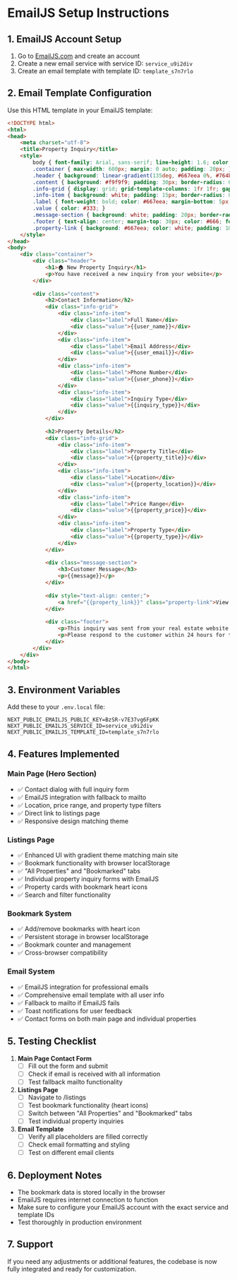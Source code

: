 # EmailJS Setup Instructions

## 1. EmailJS Account Setup

1. Go to [EmailJS.com](https://www.emailjs.com/) and create an account
2. Create a new email service with service ID: `service_u9i2div`
3. Create an email template with template ID: `template_s7n7rlo`

## 2. Email Template Configuration

Use this HTML template in your EmailJS template:

```html
<!DOCTYPE html>
<html>
<head>
    <meta charset="utf-8">
    <title>Property Inquiry</title>
    <style>
        body { font-family: Arial, sans-serif; line-height: 1.6; color: #333; }
        .container { max-width: 600px; margin: 0 auto; padding: 20px; }
        .header { background: linear-gradient(135deg, #667eea 0%, #764ba2 100%); color: white; padding: 30px; text-align: center; border-radius: 10px 10px 0 0; }
        .content { background: #f9f9f9; padding: 30px; border-radius: 0 0 10px 10px; }
        .info-grid { display: grid; grid-template-columns: 1fr 1fr; gap: 15px; margin: 20px 0; }
        .info-item { background: white; padding: 15px; border-radius: 8px; border-left: 4px solid #667eea; }
        .label { font-weight: bold; color: #667eea; margin-bottom: 5px; }
        .value { color: #333; }
        .message-section { background: white; padding: 20px; border-radius: 8px; margin: 20px 0; }
        .footer { text-align: center; margin-top: 30px; color: #666; font-size: 14px; }
        .property-link { background: #667eea; color: white; padding: 10px 20px; text-decoration: none; border-radius: 5px; display: inline-block; margin: 10px 0; }
    </style>
</head>
<body>
    <div class="container">
        <div class="header">
            <h1>🏠 New Property Inquiry</h1>
            <p>You have received a new inquiry from your website</p>
        </div>
        
        <div class="content">
            <h2>Contact Information</h2>
            <div class="info-grid">
                <div class="info-item">
                    <div class="label">Full Name</div>
                    <div class="value">{{user_name}}</div>
                </div>
                <div class="info-item">
                    <div class="label">Email Address</div>
                    <div class="value">{{user_email}}</div>
                </div>
                <div class="info-item">
                    <div class="label">Phone Number</div>
                    <div class="value">{{user_phone}}</div>
                </div>
                <div class="info-item">
                    <div class="label">Inquiry Type</div>
                    <div class="value">{{inquiry_type}}</div>
                </div>
            </div>
            
            <h2>Property Details</h2>
            <div class="info-grid">
                <div class="info-item">
                    <div class="label">Property Title</div>
                    <div class="value">{{property_title}}</div>
                </div>
                <div class="info-item">
                    <div class="label">Location</div>
                    <div class="value">{{property_location}}</div>
                </div>
                <div class="info-item">
                    <div class="label">Price Range</div>
                    <div class="value">{{property_price}}</div>
                </div>
                <div class="info-item">
                    <div class="label">Property Type</div>
                    <div class="value">{{property_type}}</div>
                </div>
            </div>
            
            <div class="message-section">
                <h3>Customer Message</h3>
                <p>{{message}}</p>
            </div>
            
            <div style="text-align: center;">
                <a href="{{property_link}}" class="property-link">View Property/Website</a>
            </div>
            
            <div class="footer">
                <p>This inquiry was sent from your real estate website.</p>
                <p>Please respond to the customer within 24 hours for the best experience.</p>
            </div>
        </div>
    </div>
</body>
</html>
```

## 3. Environment Variables

Add these to your `.env.local` file:

```
NEXT_PUBLIC_EMAILJS_PUBLIC_KEY=BzSR-v7E37vg6FpKK
NEXT_PUBLIC_EMAILJS_SERVICE_ID=service_u9i2div
NEXT_PUBLIC_EMAILJS_TEMPLATE_ID=template_s7n7rlo
```

## 4. Features Implemented

### Main Page (Hero Section)
- ✅ Contact dialog with full inquiry form
- ✅ EmailJS integration with fallback to mailto
- ✅ Location, price range, and property type filters
- ✅ Direct link to listings page
- ✅ Responsive design matching theme

### Listings Page
- ✅ Enhanced UI with gradient theme matching main site
- ✅ Bookmark functionality with browser localStorage
- ✅ "All Properties" and "Bookmarked" tabs
- ✅ Individual property inquiry forms with EmailJS
- ✅ Property cards with bookmark heart icons
- ✅ Search and filter functionality

### Bookmark System
- ✅ Add/remove bookmarks with heart icon
- ✅ Persistent storage in browser localStorage
- ✅ Bookmark counter and management
- ✅ Cross-browser compatibility

### Email System
- ✅ EmailJS integration for professional emails
- ✅ Comprehensive email template with all user info
- ✅ Fallback to mailto if EmailJS fails
- ✅ Toast notifications for user feedback
- ✅ Contact forms on both main page and individual properties

## 5. Testing Checklist

1. **Main Page Contact Form**
   - [ ] Fill out the form and submit
   - [ ] Check if email is received with all information
   - [ ] Test fallback mailto functionality

2. **Listings Page**
   - [ ] Navigate to /listings
   - [ ] Test bookmark functionality (heart icons)
   - [ ] Switch between "All Properties" and "Bookmarked" tabs
   - [ ] Test individual property inquiries

3. **Email Template**
   - [ ] Verify all placeholders are filled correctly
   - [ ] Check email formatting and styling
   - [ ] Test on different email clients

## 6. Deployment Notes

- The bookmark data is stored locally in the browser
- EmailJS requires internet connection to function
- Make sure to configure your EmailJS account with the exact service and template IDs
- Test thoroughly in production environment

## 7. Support

If you need any adjustments or additional features, the codebase is now fully integrated and ready for customization.
